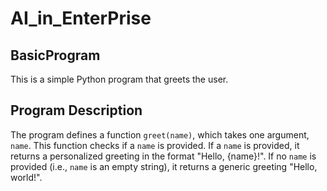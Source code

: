# AI_in_EnterPrise
## BasicProgram
This is a simple Python program that greets the user. 

## Program Description

The program defines a function `greet(name)`, which takes one argument, `name`. This function checks if a `name` is provided. If a `name` is provided, it returns a personalized greeting in the format "Hello, {name}!". If no `name` is provided (i.e., `name` is an empty string), it returns a generic greeting "Hello, world!".
